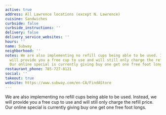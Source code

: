 ```yaml
---
active: true
address: All Lawrence locations (except N. Lawrence)
cuisine: Sandwiches
curbside: false
curbside_instructions: ''
delivery: false
delivery_service_websites: ''
hours: ''
name: Subway
neighborhood: ''
notes: We are also implementing no refill cups being able to be used. Instead, we
  will provide you a free cup to use and will still only charge the refill price.
  Our online special is currently giving buy one get one free foot longs.
restaurant_phone: 785-727-8121
social: ''
takeout: true
website: https://www.subway.com/en-CA/FindAStore
---
```


We are also implementing no refill cups being able to be used. Instead, we will provide you a free cup to use and will still only charge the refill price. Our online special is currently giving buy one get one free foot longs.